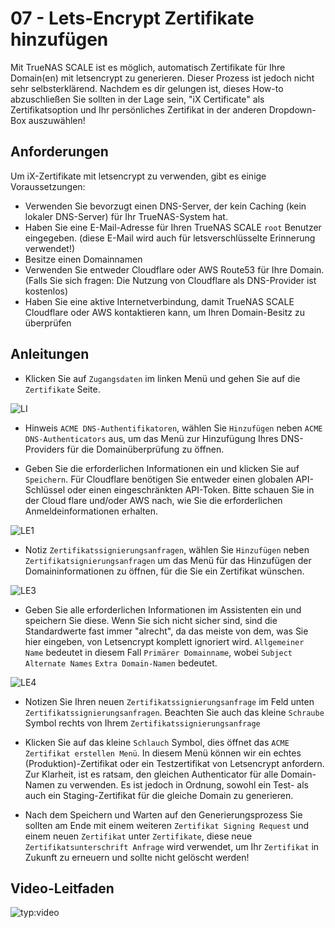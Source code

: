 # 07 - Lets-Encrypt Zertifikate hinzufügen

Mit TrueNAS SCALE ist es möglich, automatisch Zertifikate für Ihre Domain(en) mit letsencrypt zu generieren. Dieser Prozess ist jedoch nicht sehr selbsterklärend. Nachdem es dir gelungen ist, dieses How-to abzuschließen Sie sollten in der Lage sein, "iX Certificate" als Zertifikatsoption und Ihr persönliches Zertifikat in der anderen Dropdown-Box auszuwählen!

## Anforderungen

Um iX-Zertifikate mit letsencrypt zu verwenden, gibt es einige Voraussetzungen:

- Verwenden Sie bevorzugt einen DNS-Server, der kein Caching (kein lokaler DNS-Server) für Ihr TrueNAS-System hat.
- Haben Sie eine E-Mail-Adresse für Ihren TrueNAS SCALE `root` Benutzer eingegeben. (diese E-Mail wird auch für letsverschlüsselte Erinnerung verwendet!)
- Besitze einen Domainnamen
- Verwenden Sie entweder Cloudflare oder AWS Route53 für Ihre Domain. (Falls Sie sich fragen: Die Nutzung von Cloudflare als DNS-Provider ist kostenlos)
- Haben Sie eine aktive Internetverbindung, damit TrueNAS SCALE Cloudflare oder AWS kontaktieren kann, um Ihren Domain-Besitz zu überprüfen

## Anleitungen

- Klicken Sie auf `Zugangsdaten` im linken Menü und gehen Sie auf die `Zertifikate` Seite.

![LI](/img/LE/LE2.png)

- Hinweis `ACME DNS-Authentifikatoren`, wählen Sie `Hinzufügen` neben `ACME DNS-Authenticators` aus, um das Menü zur Hinzufügung Ihres DNS-Providers für die Domainüberprüfung zu öffnen.

- Geben Sie die erforderlichen Informationen ein und klicken Sie auf `Speichern`. Für Cloudflare benötigen Sie entweder einen globalen API-Schlüssel oder einen eingeschränkten API-Token. Bitte schauen Sie in der Cloud flare und/oder AWS nach, wie Sie die erforderlichen Anmeldeinformationen erhalten.

![LE1](/img/LE/LE1.png)

- Notiz `Zertifikatssignierungsanfragen`, wählen Sie `Hinzufügen` neben `Zertifikatsignierungsanfragen` um das Menü für das Hinzufügen der Domaininformationen zu öffnen, für die Sie ein Zertifikat wünschen.

![LE3](/img/LE/LE3.png)

- Geben Sie alle erforderlichen Informationen im Assistenten ein und speichern Sie diese. Wenn Sie sich nicht sicher sind, sind die Standardwerte fast immer "alrecht", da das meiste von dem, was Sie hier eingeben, von Letsencrypt komplett ignoriert wird. `Allgemeiner Name` bedeutet in diesem Fall `Primärer Domainname`, wobei `Subject Alternate Names` `Extra Domain-Namen` bedeutet.

![LE4](/img/LE/LE5.PNG)

- Notizen Sie Ihren neuen `Zertifikatssignierungsanfrage` im Feld unten `Zertifikatssignierungsanfragen`. Beachten Sie auch das kleine `Schraube` Symbol rechts von Ihrem `Zertifikatssignierungsanfrage`

- Klicken Sie auf das kleine `Schlauch` Symbol, dies öffnet das `ACME Zertifikat erstellen Menü`. In diesem Menü können wir ein echtes (Produktion)-Zertifikat oder ein Testzertifikat von Letsencrypt anfordern. Zur Klarheit, ist es ratsam, den gleichen Authenticator für alle Domain-Namen zu verwenden. Es ist jedoch in Ordnung, sowohl ein Test- als auch ein Staging-Zertifikat für die gleiche Domain zu generieren.

- Nach dem Speichern und Warten auf den Generierungsprozess Sie sollten am Ende mit einem weiteren `Zertifikat Signing Request` und einem neuen `Zertifikat` unter `Zertifikate`, diese neue `Zertifikatsunterschrift Anfrage` wird verwendet, um Ihr `Zertifikat` in Zukunft zu erneuern und sollte nicht gelöscht werden!

## Video-Leitfaden

![typ:video](https://www.youtube.com/embed/TJ5fDiDRcbU)

